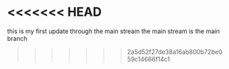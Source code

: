 <<<<<<< HEAD
=======
this is my first update through the main stream
the main stream is the main branch
>>>>>>> 2a5d52f27de38a16ab800b72be059c14666f14c1
